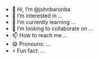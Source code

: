 - 👋 Hi, I’m @johnbaronba
- 👀 I’m interested in ...
- 🌱 I’m currently learning ...
- 💞️ I’m looking to collaborate on ...
- 📫 How to reach me ...
- 😄 Pronouns: ...
- ⚡ Fun fact: ...

<!---
johnbaronba/johnbaronba is a ✨ special ✨ repository because its `README.md` (this file) appears on your GitHub profile.
You can click the Preview link to take a look at your changes.
--->
